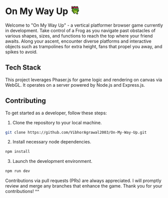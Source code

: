 # On My Way Up ![frog-icon](https://github.com/VibhorAgrawal2003/On-My-Way-Up/blob/main/public/assets/favicon.png)

Welcome to "On My Way Up" - a vertical platformer browser game currently in development. Take control of a Frog as you navigate past obstacles of various shapes, sizes, and functions to reach the top where your friend awaits. Along your ascent, encounter diverse platforms and interactive objects such as trampolines for extra height, fans that propel you away, and spikes to avoid.

## Tech Stack
This project leverages Phaser.js for game logic and rendering on canvas via WebGL. It operates on a server powered by Node.js and Express.js.

## Contributing

To get started as a developer, follow these steps:

1. Clone the repository to your local machine.
```bash
git clone https://github.com/VibhorAgrawal2003/On-My-Way-Up.git
```

2. Install necessary node dependencies.
```bash
npm install
```

3. Launch the development environment.
```bash
npm run dev
```

Contributions via pull requests (PRs) are always appreciated. I will promptly review and merge any branches that enhance the game. Thank you for your contributions! ^^

